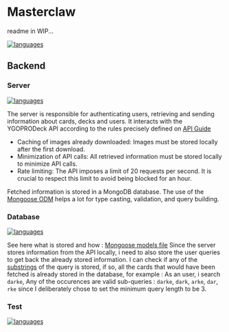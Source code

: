 # Masterclaw

readme in WIP...

[![languages](https://skillicons.dev/icons?i=express,mysql,vite,sass,ts,react,mui,nodejs,mongo,js,jest,npm)](https://skillicons.dev)

## Backend

### Server

[![languages](https://skillicons.dev/icons?i=nodejs,express)](https://skillicons.dev)

The server is responsible for authenticating users, retrieving and sending information about cards, decks and users. It interacts with the YGOPRODeck API according to the rules precisely defined on [API Guide](https://ygoprodeck.com/api-guide/)

- Caching of images already downloaded: Images must be stored locally after the first download.
- Minimization of API calls: All retrieved information must be stored locally to minimize API calls.
- Rate limiting: The API imposes a limit of 20 requests per second. It is crucial to respect this limit to avoid being blocked for an hour.

Fetched information is stored in a MongoDB database.
The use of the [Mongoose ODM](https://mongoosejs.com/) helps a lot for type casting, validation, and query building.

### Database

[![languages](https://skillicons.dev/icons?i=mongo,mysql)](https://skillicons.dev)

See here what is stored and how : [Mongoose models file](./backend/server/mongo/schemas.js)
Since the server stores information from the API locally, i need to also store the user queries to get back the already stored information.
I can check if any of the [substrings](https://en.wikipedia.org/wiki/Substring) of the query is stored, if so, all the cards that would have been fetched is already stored in the database, for example :
As an user, i search `darke`,
Any of the occurences are valid sub-queries : `darke`, `dark`, `arke`, `dar`, `rke`
since I deliberately chose to set the minimum query length to be 3.

### Test

[![languages](https://skillicons.dev/icons?i=jest,js)](https://skillicons.dev)
